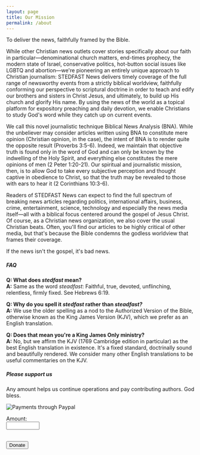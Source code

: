 ```yaml
---
layout: page
title: Our Mission
permalink: /about
---
```


<div class="row justify-content-between">
<div class="col-md-8 pr-5">  
  <p>To deliver the news, faithfully framed by the Bible.</p>

  <p>
    While other Christian news outlets cover stories specifically about our faith in particular&mdash;denominational church matters, end-times prophecy, the modern state of Israel, conservative politics, hot-button social issues like LGBTQ and abortion&mdash;we're pioneering an entirely unique approach to Christian journalism: STEDFAST News delivers timely coverage of the full range of newsworthy events from a strictly biblical worldview, faithfully conforming our perspective to scriptural doctrine in order to teach and edify our brothers and sisters in Christ Jesus, and ultimately, to build up His church and glorify His name. By using the news of the world as a topical platform for expository preaching and daily devotion, we enable Christians to study God's word while they catch up on current events.
  </p>
  
  <p>
    We call this novel journalistic technique Biblical News Analysis (BNA). While the unbeliever may consider articles written using BNA to constitute mere opinion (Christian opinion, in the case), the intent of BNA is to render quite the opposite result (Proverbs 3:5-6). Indeed, we maintain that objective truth is found only in the word of God and can only be known by the indwelling of the Holy Spirit, and everything else constitutes the mere opinions of men (2 Peter 1:20-21). Our spiritual and journalistic mission, then, is to allow God to take every subjective perception and thought captive in obedience to Christ, so that the truth may be revealed to those with ears to hear it (2 Corinthians 10:3-6).
  </p>

  <p>
    Readers of STEDFAST News can expect to find the full spectrum of breaking news articles regarding politics, international affairs, business, crime, entertainment, science, technology and especially the news media itself&mdash;all with a biblical focus centered around the gospel of Jesus Christ. Of course, as a Christian news organization, we also cover the usual Christian beats. Often, you'll find our articles to be highly critical of other media, but that's because the Bible condemns the godless worldview that frames their coverage.
  </p>

  <p>If the news isn't the gospel, it's bad news.</p>

  <h5>FAQ</h5>
  <p>
    <b>Q: What does <i>stedfast</i> mean?</b><br>
    <b>A:</b> Same as the word <i>steadfast</i>: Faithful, true, devoted, unflinching, relentless, firmly fixed. See Hebrews 6:19.
  </p>
  <p>
    <b>Q: Why do you spell it <i>stedfast</i> rather than <i>steadfast?</i></b><br>
    <b>A:</b> We use the older spelling as a nod to the Authorized Version of the Bible, otherwise known as the King James Version (KJV), which we prefer as an English translation.
  </p>
  <p>
    <b>Q: Does that mean you're a King James Only ministry?</b><br>
    <b>A:</b> No, but we affirm the KJV (1769 Cambridge edition in particular) as the best English translation in existence. It's a fixed standard, doctrinally sound and beautifully rendered. We consider many other English translations to be useful commentaries on the KJV.
  </p>
</div>

<div class="col-md-4">

<div class="sticky-top sticky-top-80">
<h5>Please support us</h5>

<p>Any amount helps us continue operations and pay contributing authors. God bless.</p>

<img src="{{ site.baseurl }}/assets/images/paypal-badge.png" alt="Payments through Paypal"><br>

<form name="_xclick" action="https://www.paypal.com/cgi-bin/webscr" method="post">
  <input type="hidden" name="cmd" value="_xclick">
  <input type="hidden" name="currency_code" value="USD">
  <input type="hidden" name="business" value="tc@flmin.org">
  <input type="hidden" name="item_name" value="Donation to STEDFAST News">
  
  Amount:<br>
  <input type="text" name="amount" size="8"><br><br>
  
  <input type="submit" class="btn btn-danger" value="Donate">
</form>

</div>
</div>
</div>
